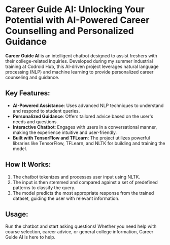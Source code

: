 # Career Guide AI: Unlocking Your Potential with AI-Powered Career Counselling and Personalized Guidance

**Career Guide AI** is an intelligent chatbot designed to assist freshers with their college-related inquiries. Developed during my summer industrial training at Codroid Hub, this AI-driven project leverages natural language processing (NLP) and machine learning to provide personalized career counseling and guidance.

## Key Features:
- **AI-Powered Assistance**: Uses advanced NLP techniques to understand and respond to student queries.
- **Personalized Guidance**: Offers tailored advice based on the user's needs and questions.
- **Interactive Chatbot**: Engages with users in a conversational manner, making the experience intuitive and user-friendly.
- **Built with TensorFlow and TFLearn**: The project utilizes powerful libraries like TensorFlow, TFLearn, and NLTK for building and training the model.

## How It Works:
1. The chatbot tokenizes and processes user input using NLTK.
2. The input is then stemmed and compared against a set of predefined patterns to classify the query.
3. The model predicts the most appropriate response from the trained dataset, guiding the user with relevant information.

## Usage:
Run the chatbot and start asking questions! Whether you need help with course selection, career advice, or general college information, Career Guide AI is here to help.
